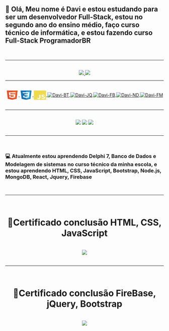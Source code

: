 <h2> 👋 Olá, Meu nome é Davi e estou estudando para ser um desenvolvedor Full-Stack, estou no segundo ano do ensino médio, faço curso técnico de informática, e estou fazendo curso Full-Stack ProgramadorBR </h2>
<br>
<hr>
<br>
<div align="center">
  <a href="https://github.com/davimarcilio">
  <img height="160em" src="https://github-readme-stats.vercel.app/api?username=davimarcilio&show_icons=true&theme=tokyonight&include_all_commits=true&count_private=true"/>
  <img height="160em" src="https://github-readme-stats.vercel.app/api/top-langs/?username=davimarcilio&layout=compact&langs_count=7&theme=tokyonight"/>
</div>
<hr>
<div align="center" style="display: inline_block"><br>
  <img align="center" alt="Davi-HTML" height="30" width="40" src="https://raw.githubusercontent.com/devicons/devicon/master/icons/html5/html5-original.svg">
  <img align="center" alt="Davi-CSS" height="30" width="40" src="https://raw.githubusercontent.com/devicons/devicon/master/icons/css3/css3-original.svg">
  <img align="center" alt="Davi-JS" height="30" width="40" src="https://raw.githubusercontent.com/devicons/devicon/master/icons/javascript/javascript-plain.svg">
  <img align="center" alt="Davi-BT" height="30" width="40"src="https://cdn.jsdelivr.net/gh/devicons/devicon/icons/bootstrap/bootstrap-original.svg" />
  <img align="center" alt="Davi-JQ" height="30" width="40" src="https://cdn.jsdelivr.net/gh/devicons/devicon/icons/jquery/jquery-original.svg" />
 <img align="center" alt="Davi-FB" height="30" width="40" src="https://cdn.jsdelivr.net/gh/devicons/devicon/icons/firebase/firebase-plain.svg" />
 <img align="center" alt="Davi-ND" height="30" width="40" src="https://cdn.jsdelivr.net/gh/devicons/devicon/icons/nodejs/nodejs-original.svg" />
 <img align="center" alt="Davi-FM" height="30" width="40" src="https://cdn.jsdelivr.net/gh/devicons/devicon/icons/figma/figma-original.svg" />
          
                          
          
</div>
  <br>
  <hr>
 <br>
<div align="center"> 
  <a href="https://instagram.com/davi__marcilio" target="_blank"><img src="https://img.shields.io/badge/-Instagram-%23E4405F?style=for-the-badge&logo=instagram&logoColor=white" target="_blank"></a>
  <a href = "mailto:davimarcilio.js@gmail.com"><img src="https://img.shields.io/badge/-Gmail-%23333?style=for-the-badge&logo=gmail&logoColor=white" target="_blank"></a>
  <a href="https://www.linkedin.com/in/davi-marcilio-89a694240/" target="_blank"><img src="https://img.shields.io/badge/-LinkedIn-%230077B5?style=for-the-badge&logo=linkedin&logoColor=white" target="_blank"></a> 
 </div>
 <br>
 <hr>
 <br>
<h3>💻 Atualmente estou aprendendo Delphi 7, Banco de Dados e Modelagem de sistemas no curso técnico da minha escola, e estou aprendendo HTML, CSS, JavaScript, Bootstrap, Node.js, MongoDB, React, Jquery, Firebase</h3>
<br>
<hr>
<br>
<div align="center">
<h1>🥇Certificado conclusão HTML, CSS, JavaScript</h1>
<br>
<img width="780em" src="https://storage.googleapis.com/download/storage/v1/b/certificado-f6de1.appspot.com/o/DVWBDMB20HT283116.png?generation=1658446780383736&alt=media">
</div>
<br>
<hr>
<br>
<div align="center">
<h1>🥇Certificado conclusão FireBase, jQuery, Bootstrap</h1>
<br>
<img width="780em" src="https://storage.googleapis.com/download/storage/v1/b/certificado-f6de1.appspot.com/o/DVWBDMB20FI283116.png?generation=1660952734635894&alt=media"></div>
